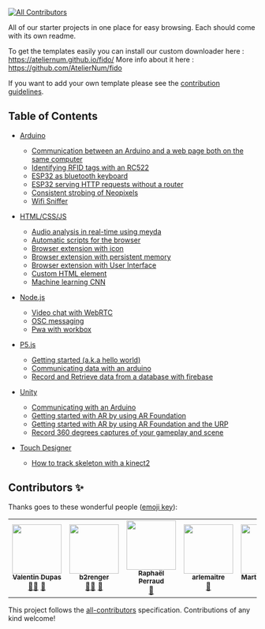 <!-- ALL-CONTRIBUTORS-BADGE:START - Do not remove or modify this section -->

[![All Contributors](https://img.shields.io/badge/all_contributors-5-orange.svg?style=flat-square)](#contributors-)

<!-- ALL-CONTRIBUTORS-BADGE:END -->

All of our starter projects in one place for easy browsing. Each should come with its own readme.

To get the templates easily you can install our custom downloader here : https://ateliernum.github.io/fido/
More info about it here : https://github.com/AtelierNum/fido

If you want to add your own template please see the [contribution guidelines](CONTRIBUTING.md).

## Table of Contents

- [Arduino](Arduino)

  - [Communication between an Arduino and a web page both on the same computer](Arduino/Arduino_WS_Webpage/)
  - [Identifying RFID tags with an RC522](Arduino/RC522/)
  - [ESP32 as bluetooth keyboard](Arduino/ESP32_BLE_Keyboard/)
  - [ESP32 serving HTTP requests without a router](Arduino/ESP32_softAP/)
  - [Consistent strobing of Neopixels](Arduino/strobe/)
  - [Wifi Sniffer](Arduino/Wifi_sniffer)

- [HTML/CSS/JS](HTML-CSS-JS)

  - [Audio analysis in real-time using meyda](HTML-CSS-JS/audio_analysis_with_meyda/)
  - [Automatic scripts for the browser](HTML-CSS-JS/browser_script)
  - [Browser extension with icon](HTML-CSS-JS/browser_extension_with_icon)
  - [Browser extension with persistent memory](HTML-CSS-JS/browser_extension_with_persistent_variables)
  - [Browser extension with User Interface](HTML-CSS-JS/browser_extension_with_UI)
  - [Custom HTML element](HTML-CSS-JS/custom_element)
  - [Machine learning CNN](HTML-CSS-JS/machine_learning_CNN)

- [Node.js](nodeJS)

  - [Video chat with WebRTC](nodeJS/webRTC)
  - [OSC messaging](nodeJS/osc)
  - [Pwa with workbox](nodeJS/pwa_with_workbox)

- [P5.js](p5JS)

  - [Getting started (a.k.a hello world)](p5JS/hello_world)
  - [Communicating data with an arduino](p5JS/with_arduino_over_serial)
  - [Record and Retrieve data from a database with firebase](p5JS/database_with_firebase)

- [Unity](Unity)

  - [Communicating with an Arduino](Unity/Arduino_Unity_communication)
  - [Getting started with AR by using AR Foundation](Unity/hello_AR_Foundation)
  - [Getting started with AR by using AR Foundation and the URP](Unity/hello_AR_Foundation_with_URP)
  - [Record 360 degrees captures of your gameplay and scene](Unity/Video360_Generator/)

- [Touch Designer](TouchDesigner)

  - [How to track skeleton with a kinect2](TouchDesigner/SkeletonTracking_with_kinect2/)

## Contributors ✨

Thanks goes to these wonderful people ([emoji key](https://allcontributors.org/docs/en/emoji-key)):

<!-- ALL-CONTRIBUTORS-LIST:START - Do not remove or modify this section -->
<!-- prettier-ignore-start -->
<!-- markdownlint-disable -->
<table>
  <tr>
    <td align="center"><a href="https://github.com/zhakkarn"><img src="https://avatars.githubusercontent.com/u/6611316?v=4?s=100" width="100px;" alt=""/><br /><sub><b>Valentin Dupas</b></sub></a><br /><a href="#mentoring-zhakkarn" title="Mentoring">🧑‍🏫</a> <a href="#templates-zhakkarn" title="Has published some templates">📝</a></td>
    <td align="center"><a href="http://b2renger.github.io/"><img src="https://avatars.githubusercontent.com/u/1818874?v=4?s=100" width="100px;" alt=""/><br /><sub><b>b2renger</b></sub></a><br /><a href="#mentoring-b2renger" title="Mentoring">🧑‍🏫</a> <a href="#templates-b2renger" title="Has published some templates">📝</a></td>
    <td align="center"><a href="https://github.com/R4ph3rd"><img src="https://avatars.githubusercontent.com/u/43202876?v=4?s=100" width="100px;" alt=""/><br /><sub><b>Raphaël Perraud</b></sub></a><br /><a href="#templates-R4ph3rd" title="Has published some templates">📝</a></td>
    <td align="center"><a href="https://www.armandlemaitre.fr/"><img src="https://avatars.githubusercontent.com/u/33665471?v=4?s=100" width="100px;" alt=""/><br /><sub><b>arlemaitre</b></sub></a><br /><a href="#templates-arlemaitre" title="Has published some templates">📝</a></td>
    <td align="center"><a href="https://github.com/MartinCailleau"><img src="https://avatars.githubusercontent.com/u/3032847?v=4?s=100" width="100px;" alt=""/><br /><sub><b>Martin Cailleau</b></sub></a><br /><a href="#templates-MartinCailleau" title="Has published some templates">📝</a></td>
  </tr>
</table>

<!-- markdownlint-restore -->
<!-- prettier-ignore-end -->

<!-- ALL-CONTRIBUTORS-LIST:END -->

This project follows the [all-contributors](https://github.com/all-contributors/all-contributors) specification. Contributions of any kind welcome!
